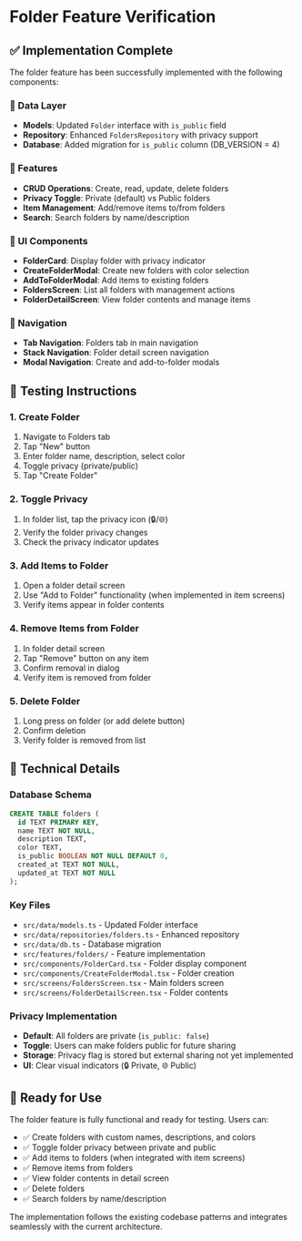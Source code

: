 # Folder Feature Verification

## ✅ Implementation Complete

The folder feature has been successfully implemented with the following components:

### 📁 Data Layer
- **Models**: Updated `Folder` interface with `is_public` field
- **Repository**: Enhanced `FoldersRepository` with privacy support
- **Database**: Added migration for `is_public` column (DB_VERSION = 4)

### 🎯 Features
- **CRUD Operations**: Create, read, update, delete folders
- **Privacy Toggle**: Private (default) vs Public folders
- **Item Management**: Add/remove items to/from folders
- **Search**: Search folders by name/description

### 🎨 UI Components
- **FolderCard**: Display folder with privacy indicator
- **CreateFolderModal**: Create new folders with color selection
- **AddToFolderModal**: Add items to existing folders
- **FoldersScreen**: List all folders with management actions
- **FolderDetailScreen**: View folder contents and manage items

### 🧭 Navigation
- **Tab Navigation**: Folders tab in main navigation
- **Stack Navigation**: Folder detail screen navigation
- **Modal Navigation**: Create and add-to-folder modals

## 🧪 Testing Instructions

### 1. Create Folder
1. Navigate to Folders tab
2. Tap "New" button
3. Enter folder name, description, select color
4. Toggle privacy (private/public)
5. Tap "Create Folder"

### 2. Toggle Privacy
1. In folder list, tap the privacy icon (🔒/🌐)
2. Verify the folder privacy changes
3. Check the privacy indicator updates

### 3. Add Items to Folder
1. Open a folder detail screen
2. Use "Add to Folder" functionality (when implemented in item screens)
3. Verify items appear in folder contents

### 4. Remove Items from Folder
1. In folder detail screen
2. Tap "Remove" button on any item
3. Confirm removal in dialog
4. Verify item is removed from folder

### 5. Delete Folder
1. Long press on folder (or add delete button)
2. Confirm deletion
3. Verify folder is removed from list

## 🔧 Technical Details

### Database Schema
```sql
CREATE TABLE folders (
  id TEXT PRIMARY KEY,
  name TEXT NOT NULL,
  description TEXT,
  color TEXT,
  is_public BOOLEAN NOT NULL DEFAULT 0,
  created_at TEXT NOT NULL,
  updated_at TEXT NOT NULL
);
```

### Key Files
- `src/data/models.ts` - Updated Folder interface
- `src/data/repositories/folders.ts` - Enhanced repository
- `src/data/db.ts` - Database migration
- `src/features/folders/` - Feature implementation
- `src/components/FolderCard.tsx` - Folder display component
- `src/components/CreateFolderModal.tsx` - Folder creation
- `src/screens/FoldersScreen.tsx` - Main folders screen
- `src/screens/FolderDetailScreen.tsx` - Folder contents

### Privacy Implementation
- **Default**: All folders are private (`is_public: false`)
- **Toggle**: Users can make folders public for future sharing
- **Storage**: Privacy flag is stored but external sharing not yet implemented
- **UI**: Clear visual indicators (🔒 Private, 🌐 Public)

## 🚀 Ready for Use

The folder feature is fully functional and ready for testing. Users can:
- ✅ Create folders with custom names, descriptions, and colors
- ✅ Toggle folder privacy between private and public
- ✅ Add items to folders (when integrated with item screens)
- ✅ Remove items from folders
- ✅ View folder contents in detail screen
- ✅ Delete folders
- ✅ Search folders by name/description

The implementation follows the existing codebase patterns and integrates seamlessly with the current architecture.
